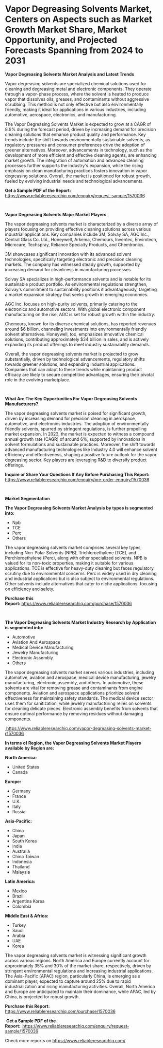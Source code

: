 <p><h1>Vapor Degreasing Solvents Market, Centers on Aspects such as Market Growth Market Share, Market Opportunity, and Projected Forecasts Spanning from 2024 to 2031</h1></p><p><strong>Vapor Degreasing Solvents Market Analysis and Latest Trends</strong></p>
<p><p>Vapor degreasing solvents are specialized chemical solutions used for cleaning and degreasing metal and electronic components. They operate through a vapor-phase process, where the solvent is heated to produce vapor that dissolves oils, greases, and contaminants without aggressive scrubbing. This method is not only effective but also environmentally friendly, making it ideal for applications in various industries, including automotive, aerospace, electronics, and manufacturing.</p><p>The Vapor Degreasing Solvents Market is expected to grow at a CAGR of 8.9% during the forecast period, driven by increasing demand for precision cleaning solutions that enhance product quality and performance. Key trends include the shift towards environmentally sustainable solvents, as regulatory pressures and consumer preferences drive the adoption of greener alternatives. Moreover, advancements in technology, such as the development of more efficient and effective cleaning agents, are enhancing market growth. The integration of automation and advanced cleaning processes further supports the industry's expansion, while the rising emphasis on clean manufacturing practices fosters innovation in vapor degreasing solutions. Overall, the market is positioned for robust growth, fueled by evolving industrial needs and technological advancements.</p></p>
<p><strong>Get a Sample PDF of the Report:&nbsp;</strong> <a href="https://www.reliableresearchiq.com/enquiry/request-sample/1570036?utm_campaign=1088&utm_medium=2&utm_source=Github&utm_content=ia&utm_term=29122024&utm_id=vapor-degreasing-solvents">https://www.reliableresearchiq.com/enquiry/request-sample/1570036</a></p>
<p>&nbsp;</p>
<p><strong>Vapor Degreasing Solvents Major Market Players</strong></p>
<p><p>The vapor degreasing solvents market is characterized by a diverse array of players focusing on providing effective cleaning solutions across various industrial applications. Key companies include 3M, Solvay SA, AGC Inc., Central Glass Co. Ltd., Honeywell, Arkema, Chemours, Inventec, Envirotech, Microcare, Techspray, Reliance Specialty Products, and Chemtronics.</p><p>3M showcases significant innovation with its advanced solvent technologies, specifically targeting electronic and precision cleaning markets. The company has witnessed steady growth, supported by increasing demand for cleanliness in manufacturing processes.</p><p>Solvay SA specializes in high-performance solvents and is notable for its sustainable product portfolio. As environmental regulations strengthen, Solvay's commitment to sustainability positions it advantageously, targeting a market expansion strategy that seeks growth in emerging economies.</p><p>AGC Inc. focuses on high-purity solvents, primarily catering to the electronics and automotive sectors. With global electronic component manufacturing on the rise, AGC is set for robust growth within the industry.</p><p>Chemours, known for its diverse chemical solutions, has reported revenues around $6 billion, channeling investments into environmentally friendly solvent alternatives. Honeywell, too, emphasizes innovative chemical solutions, contributing approximately $34 billion in sales, and is actively expanding its product offerings to meet industry sustainability demands.</p><p>Overall, the vapor degreasing solvents market is projected to grow substantially, driven by technological advancements, regulatory shifts towards greener solutions, and expanding industrial applications. Companies that can adapt to these trends while maintaining product efficacy are likely to secure competitive advantages, ensuring their pivotal role in the evolving marketplace.</p></p>
<p>&nbsp;</p>
<p><strong>What Are The Key Opportunities For Vapor Degreasing Solvents Manufacturers?</strong></p>
<p><p>The vapor degreasing solvents market is poised for significant growth, driven by increasing demand for precision cleaning in aerospace, automotive, and electronics industries. The adoption of environmentally friendly solvents, spurred by stringent regulations, is further propelling market expansion. In 2023, the market is expected to witness a compound annual growth rate (CAGR) of around 6%, supported by innovations in solvent formulations and sustainable practices. Moreover, the shift towards advanced manufacturing technologies like Industry 4.0 will enhance solvent efficiency and effectiveness, shaping a positive future outlook for the vapor degreasing sector. Key players are leveraging R&D to diversify product offerings.</p></p>
<p><strong>Inquire or Share Your Questions If Any Before Purchasing This Report:</strong> <a href="https://www.reliableresearchiq.com/enquiry/pre-order-enquiry/1570036?utm_campaign=1088&utm_medium=2&utm_source=Github&utm_content=ia&utm_term=29122024&utm_id=vapor-degreasing-solvents">https://www.reliableresearchiq.com/enquiry/pre-order-enquiry/1570036</a></p>
<p>&nbsp;</p>
<p><strong>Market Segmentation</strong></p>
<p><strong>The Vapor Degreasing Solvents Market Analysis by types is segmented into:</strong></p>
<p><ul><li>Npb</li><li>TCE</li><li>Perc</li><li>Others</li></ul></p>
<p><p>The vapor degreasing solvents market comprises several key types, including Non-Polar Solvents (NPB), Trichloroethylene (TCE), and Perchloroethylene (Perc), along with other specialized solvents. NPB is valued for its non-toxic properties, making it suitable for various applications. TCE is effective for heavy-duty cleaning but faces regulatory scrutiny due to environmental concerns. Perc is widely used in dry cleaning and industrial applications but is also subject to environmental regulations. Other solvents include alternatives that cater to niche applications, focusing on efficiency and safety.</p></p>
<p><strong>Purchase this Report:&nbsp;</strong><a href="https://www.reliableresearchiq.com/purchase/1570036?utm_campaign=1088&utm_medium=2&utm_source=Github&utm_content=ia&utm_term=29122024&utm_id=vapor-degreasing-solvents">https://www.reliableresearchiq.com/purchase/1570036</a></p>
<p>&nbsp;</p>
<p><strong>The Vapor Degreasing Solvents Market Industry Research by Application is segmented into:</strong></p>
<p><ul><li>Automotive</li><li>Aviation And Aerospace</li><li>Medical Device Manufacturing</li><li>Jewelry Manufacturing</li><li>Electronic Assembly</li><li>Others</li></ul></p>
<p><p>The vapor degreasing solvents market serves various industries, including automotive, aviation and aerospace, medical device manufacturing, jewelry manufacturing, electronic assembly, and others. In automotive, these solvents are vital for removing grease and contaminants from engine components. Aviation and aerospace applications prioritize solvent effectiveness for maintaining safety standards. The medical device sector uses them for sanitization, while jewelry manufacturing relies on solvents for cleaning delicate pieces. Electronic assembly benefits from solvents that ensure optimal performance by removing residues without damaging components.</p></p>
<p><a href="https://www.reliableresearchiq.com/vapor-degreasing-solvents-market-r1570036?utm_campaign=1088&utm_medium=2&utm_source=Github&utm_content=ia&utm_term=29122024&utm_id=vapor-degreasing-solvents">&nbsp;https://www.reliableresearchiq.com/vapor-degreasing-solvents-market-r1570036</a></p>
<p><strong>In terms of Region, the Vapor Degreasing Solvents Market Players available by Region are:</strong></p>
<p>
    <p> <strong> North America: </strong>
        <ul>
            <li>United States</li>
            <li>Canada</li>
        </ul>
        </p> 
    <p> <strong> Europe: </strong>
        <ul>
            <li>Germany</li>
            <li>France</li>
            <li>U.K.</li>
            <li>Italy</li>
            <li>Russia</li>
        </ul>
        </p> 
    <p> <strong> Asia-Pacific: </strong>
        <ul>
            <li>China</li>
            <li>Japan</li>
            <li>South Korea</li>
            <li>India</li>
            <li>Australia</li>
            <li>China Taiwan</li>
            <li>Indonesia</li>
            <li>Thailand</li>
            <li>Malaysia</li>
        </ul>
        </p> 
    <p> <strong> Latin America: </strong>
        <ul>
            <li>Mexico</li>
            <li>Brazil</li>
            <li>Argentina Korea</li>
            <li>Colombia</li>
        </ul>
        </p> 
    <p> <strong> Middle East & Africa: </strong>
        <ul>
            <li>Turkey</li>
            <li>Saudi</li>
            <li>Arabia</li>
            <li>UAE</li>
            <li>Korea</li>
        </ul>
    </p>
    </p>
<p><p>The vapor degreasing solvents market is witnessing significant growth across various regions. North America and Europe currently account for approximately 35% and 30% of the market share, respectively, driven by stringent environmental regulations and increasing industrial applications. The Asia-Pacific (APAC) region, particularly China, is emerging as a dominant player, expected to capture around 25% due to rapid industrialization and rising manufacturing activities. Overall, North America and Europe are anticipated to maintain their dominance, while APAC, led by China, is projected for robust growth.</p></p>
<p><strong>Purchase this Report: </strong><a href="https://www.reliableresearchiq.com/purchase/1570036?utm_campaign=1088&utm_medium=2&utm_source=Github&utm_content=ia&utm_term=29122024&utm_id=vapor-degreasing-solvents">https://www.reliableresearchiq.com/purchase/1570036</a></p>
<p>&nbsp;<strong>Get a Sample PDF of the Report:&nbsp;&nbsp;</strong><a href="https://www.reliableresearchiq.com/enquiry/request-sample/1570036?utm_campaign=1088&utm_medium=2&utm_source=Github&utm_content=ia&utm_term=29122024&utm_id=vapor-degreasing-solvents">https://www.reliableresearchiq.com/enquiry/request-sample/1570036</a></p>
<p><strong></strong></p>
<p>Check more reports on <a href="https://www.reliableresearchiq.com/?utm_campaign=1088&utm_medium=2&utm_source=Github&utm_content=ia&utm_term=29122024&utm_id=vapor-degreasing-solvents">https://www.reliableresearchiq.com/</a></p>